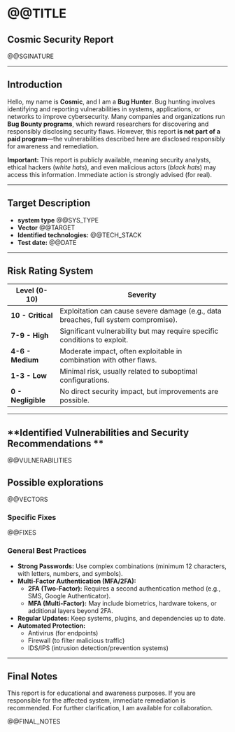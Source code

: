 # @@TITLE

## **Cosmic Security Report**

@@SGINATURE

---

## **Introduction**

Hello, my name is **Cosmic**, and I am a **Bug Hunter**. Bug hunting involves identifying and reporting vulnerabilities in systems, applications, or networks to improve cybersecurity. Many companies and organizations run **Bug Bounty programs**, which reward researchers for discovering and responsibly disclosing security flaws. However, this report **is not part of a paid program**—the vulnerabilities described here are disclosed responsibly for awareness and remediation.

**Important:** This report is publicly available, meaning security analysts, ethical hackers (_white hats_), and even malicious actors (_black hats_) may access this information. Immediate action is strongly advised (for real).

---

## **Target Description**

- **system type** @@SYS_TYPE
- **Vector** @@TARGET
- **Identified technologies:** @@TECH_STACK
- **Test date:** @@DATE

---

## **Risk Rating System**

| Level (0-10)       | Severity                                                                            |
| ------------------ | ----------------------------------------------------------------------------------- |
| **10 - Critical**  | Exploitation can cause severe damage (e.g., data breaches, full system compromise). |
| **7-9 - High**     | Significant vulnerability but may require specific conditions to exploit.           |
| **4-6 - Medium**   | Moderate impact, often exploitable in combination with other flaws.                 |
| **1-3 - Low**      | Minimal risk, usually related to suboptimal configurations.                         |
| **0 - Negligible** | No direct security impact, but improvements are possible.                           |

---

## **Identified Vulnerabilities and Security Recommendations **

@@VULNERABILITIES

## **Possible explorations**

@@VECTORS

### **Specific Fixes**

@@FIXES

### **General Best Practices**

- **Strong Passwords:** Use complex combinations (minimum 12 characters, with letters, numbers, and symbols).
- **Multi-Factor Authentication (MFA/2FA):**
    - **2FA (Two-Factor):** Requires a second authentication method (e.g., SMS, Google Authenticator).
    - **MFA (Multi-Factor):** May include biometrics, hardware tokens, or additional layers beyond 2FA.
- **Regular Updates:** Keep systems, plugins, and dependencies up to date.
- **Automated Protection:**
    - Antivirus (for endpoints)
    - Firewall (to filter malicious traffic)
    - IDS/IPS (intrusion detection/prevention systems)

---

## **Final Notes**

This report is for educational and awareness purposes. If you are responsible for the affected system, immediate remediation is recommended. For further clarification, I am available for collaboration.

@@FINAL_NOTES
